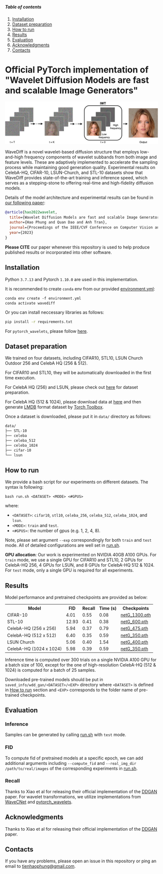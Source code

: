 ##### Table of contents
1. [Installation](#Installation)
2. [Dataset preparation](#Dataset-preparation)
3. [How to run](#How-to-run)
4. [Results](#Results)
5. [Evaluation](#Evaluation)
6. [Acknowledgments](#Acknowledgments)
7. [Contacts](#Contacts)

# Official PyTorch implementation of "Wavelet Diffusion Models are fast and scalable Image Generators"
<div align="center">
    <img width="1000" alt="teaser" src="assets/single_wavelet.png"/>
</div>

WaveDiff is a novel wavelet-based diffusion structure that employs low-and-high frequency components of wavelet subbands from both image and feature levels. These are adaptively implemented to accelerate the sampling process while maintaining good generation quality. Experimental results on CelebA-HQ, CIFAR-10, LSUN-Church, and STL-10 datasets show that WaveDiff provides state-of-the-art training and inference speed, which serves as a stepping-stone to offering real-time and high-fidelity diffusion models.


Details of the model architecture and experimental results can be found in [our following paper](https://arxiv.org/abs/2211.16152):
```bibtex
@article{hao2022wavelet,
  title={Wavelet Diffusion Models are fast and scalable Image Generators},
  author={Hao Phung and Quan Dao and Anh Tran},
  journal={Proceedings of the IEEE/CVF Conference on Computer Vision and Pattern Recognition (CVPR)},
  year={2023}
}
```
 **Please CITE** our paper whenever this repository is used to help produce published results or incorporated into other software.

## Installation ##
Python `3.7.13` and Pytorch `1.10.0` are used in this implementation.

It is recommended to create `conda` env from our provided [environment.yml](./environment.yml):
```
conda env create -f environment.yml
conda activate wavediff
```

Or you can install neccessary libraries as follows:
```bash
pip install -r requirements.txt
```
For `pytorch_wavelets`, please follow [here](https://github.com/fbcotter/pytorch_wavelets.git).

## Dataset preparation ##
We trained on four datasets, including CIFAR10, STL10, LSUN Church Outdoor 256 and CelebA HQ (256 & 512). 

For CIFAR10 and STL10, they will be automatically downloaded in the first time execution. 

For CelebA HQ (256) and LSUN, please check out [here](https://github.com/NVlabs/NVAE#set-up-file-paths-and-data) for dataset preparation.

For CelebA HQ (512 & 1024), please download data at [here](https://drive.google.com/file/d/1E23HCNL-v9c54Wnzkm9yippBW8IaLUXp/view?usp=share_link) and then generate [LMDB](https://lmdb.readthedocs.io/en/release/) format dataset by [Torch Toolbox](https://github.com/PistonY/torch-toolbox#5-make-and-use-lmdb-dataset). 

Once a dataset is downloaded, please put it in `data/` directory as follows:
```
data/
├── STL-10
├── celeba
├── celeba_512
├── celeba_1024
├── cifar-10
└── lsun
```

## How to run ##
We provide a bash script for our experiments on different datasets. The syntax is following:
```
bash run.sh <DATASET> <MODE> <#GPUS>
```
where: 
- `<DATASET>`: `cifar10`, `stl10`, `celeba_256`, `celeba_512`, `celeba_1024`, and `lsun`.
- `<MODE>`: `train` and `test`.
- `<#GPUS>`: the number of gpus (e.g. 1, 2, 4, 8).

Note, please set argument `--exp` correspondingly for both `train` and `test` mode. All of detailed configurations are well set in [run.sh](./run.sh). 

**GPU allocation**: Our work is experimented on NVIDIA 40GB A100 GPUs. For `train` mode, we use a single GPU for CIFAR10 and STL10, 2 GPUs for CelebA-HQ 256, 4 GPUs for LSUN, and 8 GPUs for CelebA-HQ 512 & 1024. For `test` mode, only a single GPU is required for all experiments.

## Results ##
Model performance and pretrained checkpoints are provided as below:
<table>
  <tr>
    <th>Model</th>
    <th>FID</th>
    <th>Recall</th>
    <th>Time (s)</th>
    <th>Checkpoints</th>
  </tr>
  <tr>
    <td>CIFAR-10</td>
    <td>4.01</td>
    <td>0.55</td>
    <td>0.08</td>
    <td><a href="https://www.dropbox.com/sh/d1h1b9y0hjptnju/AABCdqJWnTq45uK2SRr6S_qGa?dl=0">netG_1300.pth</a></td>
  </tr>
  <tr>
    <td>STL-10</td>
    <td>12.93</td>
    <td>0.41</td>
    <td>0.38</td>
    <td><a href="https://www.dropbox.com/sh/wo72rvmfyzam8hx/AADzfJMnFTp61KpFGeErd5Dta?dl=0">netG_600.pth</a></td>
  </tr>
  <tr>
    <td>CelebA-HQ (256 x 256) </td>
    <td>5.94</td>
    <td>0.37</td>
    <td>0.79</td>
    <td><a href="https://www.dropbox.com/sh/x32f74anuvglyat/AAAcrrRy5MySj39ZELd23q5Oa?dl=0">netG_475.pth</a></td>
  </tr>
  <tr>
    <td>CelebA-HQ (512 x 512) </td>
    <td>6.40</td>
    <td>0.35</td>
    <td>0.59</td>
    <td><a href="https://www.dropbox.com/sh/r1ysz9u1kxla4qo/AAC6WjygEn31BhoNy4UfeRvca?dl=0">netG_350.pth</a></td>
  </tr>
  <tr>
    <td>LSUN Church</td>
    <td>5.06</td>
    <td>0.40</td>
    <td>1.54</td>
    <td><a href="https://www.dropbox.com/sh/nr44t8pwnf5xyxd/AACn0CJ-xa4ctr4oD5hrGhSqa?dl=0">netG_400.pth</a></td>
  </tr>
  <tr>
    <td>CelebA-HQ (1024 x 1024) </td>
    <td>5.98</td>
    <td>0.39</td>
    <td>0.59</td>
    <td><a href="https://www.dropbox.com/s/1t2emfaoveormt1/netG_350.pth?dl=0">netG_350.pth</a></td>
  </tr>
</table>

Inference time is computed over 300 trials on a single NVIDIA A100 GPU for a batch size of 100, except for the one of high-resolution CelebA-HQ (512 & 1024) is computed for a batch of 25 samples.

Downloaded pre-trained models should be put in `saved_info/wdd_gan/<DATASET>/<EXP>` directory where `<DATASET>` is defined in [How to run](#how-to-run) section and `<EXP>` corresponds to the folder name of pre-trained checkpoints.

## Evaluation ##
### Inference ###
Samples can be generated by calling [run.sh](./run.sh) with `test` mode.

### FID ###
To compute fid of pretrained models at a specific epoch, we can add additional arguments including ```--compute_fid``` and ```--real_img_dir /path/to/real/images``` of the corresponding experiments in [run.sh](./run.sh).

### Recall ###
Thanks to Xiao et al for releasing their official implementation of the [DDGAN](https://github.com/NVlabs/denoising-diffusion-gan.git) paper. For wavelet transformations, we utilize implementations from [WaveCNet](https://github.com/LiQiufu/WaveCNet.git) and [pytorch_wavelets](https://github.com/fbcotter/pytorch_wavelets.git).

## Acknowledgments
Thanks to Xiao et al for releasing their official implementation of the [DDGAN](https://github.com/NVlabs/denoising-diffusion-gan.git) paper.

## Contacts ##
If you have any problems, please open an issue in this repository or ping an email to [tienhaophung@gmail.com](mailto:tienhaophung@gmail.com).
